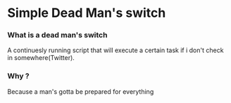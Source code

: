 # Simple Dead Man's switch


### What is a dead man's switch
 
A continuesly running script that will execute a certain task if i don't check in somewhere(Twitter).

### Why ?

Because a man's gotta be prepared for everything